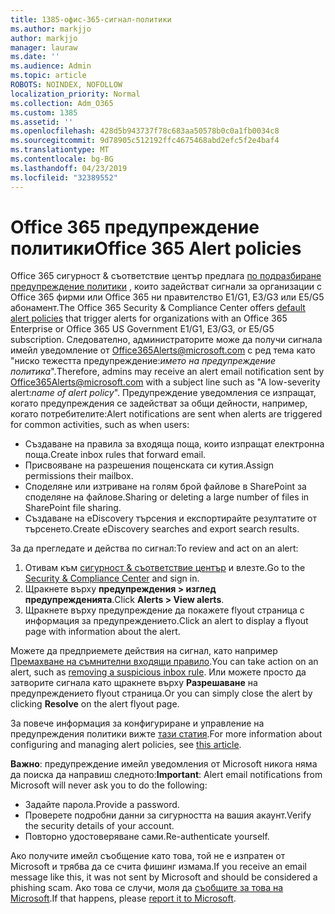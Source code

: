 ```yaml
---
title: 1385-офис-365-сигнал-политики
ms.author: markjjo
author: markjjo
manager: lauraw
ms.date: ''
ms.audience: Admin
ms.topic: article
ROBOTS: NOINDEX, NOFOLLOW
localization_priority: Normal
ms.collection: Adm_O365
ms.custom: 1385
ms.assetid: ''
ms.openlocfilehash: 428d5b943737f78c683aa50578b0c0a1fb0034c8
ms.sourcegitcommit: 9d78905c512192ffc4675468abd2efc5f2e4baf4
ms.translationtype: MT
ms.contentlocale: bg-BG
ms.lasthandoff: 04/23/2019
ms.locfileid: "32389552"
---
```

# <a name="office-365-alert-policies"></a><span data-ttu-id="59d3b-102">Office 365 предупреждение политики</span><span class="sxs-lookup"><span data-stu-id="59d3b-102">Office 365 Alert policies</span></span>

<span data-ttu-id="59d3b-103">Office 365 сигурност & съответствие център предлага [по подразбиране предупреждение политики](https://docs.microsoft.com/office365/securitycompliance/alert-policies#default-alert-policies) , които задействат сигнали за организации с Office 365 фирми или Office 365 ни правителство E1/G1, E3/G3 или Е5/G5 абонамент.</span><span class="sxs-lookup"><span data-stu-id="59d3b-103">The Office 365 Security & Compliance Center offers [default alert policies](https://docs.microsoft.com/office365/securitycompliance/alert-policies#default-alert-policies) that trigger alerts for organizations with an Office 365 Enterprise or Office 365 US Government E1/G1, E3/G3, or E5/G5 subscription.</span></span> <span data-ttu-id="59d3b-104">Следователно, администраторите може да получи сигнала имейл уведомление от Office365Alerts@microsoft.com с ред тема като "ниско тежестта предупреждение:*името на предупреждение политика*".</span><span class="sxs-lookup"><span data-stu-id="59d3b-104">Therefore, admins may receive an alert email notification sent by Office365Alerts@microsoft.com with a subject line such as "A low-severity alert:*name of alert policy*".</span></span> <span data-ttu-id="59d3b-105">Предупреждение уведомления се изпращат, когато предупреждения се задействат за общи дейности, например, когато потребителите:</span><span class="sxs-lookup"><span data-stu-id="59d3b-105">Alert notifications are sent when alerts are triggered for common activities, such as when users:</span></span>

- <span data-ttu-id="59d3b-106">Създаване на правила за входяща поща, които изпращат електронна поща.</span><span class="sxs-lookup"><span data-stu-id="59d3b-106">Create inbox rules that forward email.</span></span>
- <span data-ttu-id="59d3b-107">Присвояване на разрешения пощенската си кутия.</span><span class="sxs-lookup"><span data-stu-id="59d3b-107">Assign permissions their mailbox.</span></span>
- <span data-ttu-id="59d3b-108">Споделяне или изтриване на голям брой файлове в SharePoint за споделяне на файлове.</span><span class="sxs-lookup"><span data-stu-id="59d3b-108">Sharing or deleting a large number of files in SharePoint file sharing.</span></span>
- <span data-ttu-id="59d3b-109">Създаване на eDiscovery търсения и експортирайте резултатите от търсенето.</span><span class="sxs-lookup"><span data-stu-id="59d3b-109">Create eDiscovery searches and export search results.</span></span>
 
<span data-ttu-id="59d3b-110">За да прегледате и действа по сигнал:</span><span class="sxs-lookup"><span data-stu-id="59d3b-110">To review and act on an alert:</span></span>

1. <span data-ttu-id="59d3b-111">Отивам към [сигурност & съответствие център](https://protection.office.com) и влезте.</span><span class="sxs-lookup"><span data-stu-id="59d3b-111">Go to the [Security & Compliance Center](https://protection.office.com) and sign in.</span></span>
2. <span data-ttu-id="59d3b-112">Щракнете върху **предупреждения > изглед предупрежденията**.</span><span class="sxs-lookup"><span data-stu-id="59d3b-112">Click **Alerts > View alerts**.</span></span>
3. <span data-ttu-id="59d3b-113">Щракнете върху предупреждение да покажете flyout страница с информация за предупреждението.</span><span class="sxs-lookup"><span data-stu-id="59d3b-113">Click an alert to display a flyout page with information about the alert.</span></span>

<span data-ttu-id="59d3b-114">Можете да предприемете действия на сигнал, като например [Премахване на съмнителни входящи правило](https://docs.microsoft.com/office365/securitycompliance/responding-to-a-compromised-email-account).</span><span class="sxs-lookup"><span data-stu-id="59d3b-114">You can take action on an alert, such as [removing a suspicious inbox rule](https://docs.microsoft.com/office365/securitycompliance/responding-to-a-compromised-email-account).</span></span> <span data-ttu-id="59d3b-115">Или можете просто да затворите сигнала като щракнете върху **Разрешаване** на предупреждението flyout страница.</span><span class="sxs-lookup"><span data-stu-id="59d3b-115">Or you can simply close the alert by clicking **Resolve** on the alert flyout page.</span></span>

<span data-ttu-id="59d3b-116">За повече информация за конфигуриране и управление на предупреждения политики вижте [тази статия](https://docs.microsoft.com/office365/securitycompliance/alert-policies).</span><span class="sxs-lookup"><span data-stu-id="59d3b-116">For more information about configuring and managing alert policies, see  [this article](https://docs.microsoft.com/office365/securitycompliance/alert-policies).</span></span>

<span data-ttu-id="59d3b-117">**Важно**: предупреждение имейл уведомления от Microsoft никога няма да поиска да направиш следното:</span><span class="sxs-lookup"><span data-stu-id="59d3b-117">**Important**: Alert email notifications from Microsoft will never ask you to do the following:</span></span>

- <span data-ttu-id="59d3b-118">Задайте парола.</span><span class="sxs-lookup"><span data-stu-id="59d3b-118">Provide a password.</span></span>
- <span data-ttu-id="59d3b-119">Проверете подробни данни за сигурността на вашия акаунт.</span><span class="sxs-lookup"><span data-stu-id="59d3b-119">Verify the security details of your account.</span></span>
- <span data-ttu-id="59d3b-120">Повторно удостоверяване сами.</span><span class="sxs-lookup"><span data-stu-id="59d3b-120">Re-authenticate yourself.</span></span>

<span data-ttu-id="59d3b-121">Ако получите имейл съобщение като това, той не е изпратен от Microsoft и трябва да се счита фишинг измама.</span><span class="sxs-lookup"><span data-stu-id="59d3b-121">If you receive an email message like this, it was not sent by Microsoft and should be considered a phishing scam.</span></span> <span data-ttu-id="59d3b-122">Ако това се случи, моля да [съобщите за това на Microsoft](https://docs.microsoft.com/office365/SecurityCompliance/report-junk-email-and-phishing-scams-in-outlook-on-the-web-eop).</span><span class="sxs-lookup"><span data-stu-id="59d3b-122">If that happens, please [report it to Microsoft](https://docs.microsoft.com/office365/SecurityCompliance/report-junk-email-and-phishing-scams-in-outlook-on-the-web-eop).</span></span>